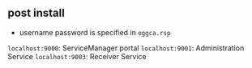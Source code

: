 

## post install
- username password is specified in `oggca.rsp`

`localhost:9000`: ServiceManager portal
`localhost:9001`: Administration Service
`localhost:9003`: Receiver Service

